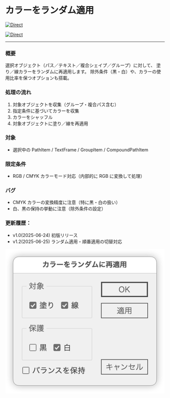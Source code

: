 # カラーをランダム適用

[![Direct](https://img.shields.io/badge/Direct%20Link-ShuffleObjectColors.jsx-ffcc00.svg)](https://github.com/swwwitch/illustrator-scripts/blob/master/jsx/color/ShuffleObjectColors.jsx)

[![Direct](https://img.shields.io/badge/Back%20to%20home-All%20scripts-cccccc.svg)](https://github.com/swwwitch/illustrator-scripts/blob/master/README.md)

---

### 概要

選択オブジェクト（パス／テキスト／複合シェイプ／グループ）に対して、
塗り／線カラーをランダムに再適用します。
除外条件（黒・白）や、カラーの使用比率を保つオプションも搭載。

### 処理の流れ

1. 対象オブジェクトを収集（グループ・複合パス含む）
2. 指定条件に基づいてカラーを収集
3. カラーをシャッフル
4. 対象オブジェクトに塗り／線を再適用

### 対象

- 選択中の PathItem / TextFrame / GroupItem / CompoundPathItem

### 限定条件

- RGB / CMYK カラーモード対応（内部的に RGB に変換して処理）

### バグ

- CMYK カラーの変換精度に注意（特に黒・白の扱い）
- 白、黒の保持の挙動に注意（除外条件の設定）

### 更新履歴：

- v1.0(2025-06-24) 初版リリース
- v1.2(2025-06-25) ランダム適用・順番適用の切替対応

![](../png/ss-490-440-72-20250624-213948.png)